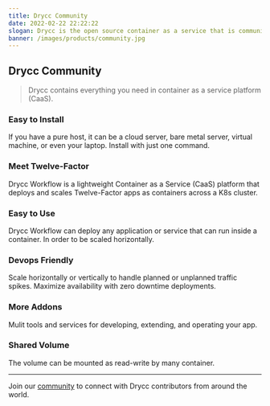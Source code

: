 ```yaml
---
title: Drycc Community
date: 2022-02-22 22:22:22
slogan: Drycc is the open source container as a service that is community supported.
banner: /images/products/community.jpg
---
```


## Drycc Community

> Drycc contains everything you need in container as a service platform (CaaS). 

### Easy to Install

If you have a pure host, it can be a cloud server, bare metal server, virtual machine, or even your laptop. Install with just one command.

### Meet Twelve-Factor

Drycc Workflow is a lightweight Container as a Service (CaaS) platform that deploys and scales Twelve-Factor apps as containers across a K8s cluster.

### Easy to Use

Drycc Workflow can deploy any application or service that can run inside a container. In order to be scaled horizontally.

### Devops Friendly

Scale horizontally or vertically to handle planned or unplanned traffic spikes. Maximize availability with zero downtime deployments.

### More Addons

Mulit tools and services for developing, extending, and operating your app.

### Shared Volume

The volume can be mounted as read-write by many container.

---

Join our [community](https://github.com/drycc) to connect with Drycc contributors from around the world.